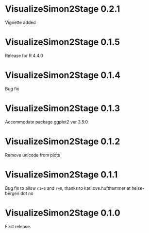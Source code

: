 # VisualizeSimon2Stage 0.2.1
Vignette added
# VisualizeSimon2Stage 0.1.5
Release for R 4.4.0
# VisualizeSimon2Stage 0.1.4
Bug fix
# VisualizeSimon2Stage 0.1.3
Accommodate package ggplot2 ver 3.5.0
# VisualizeSimon2Stage 0.1.2
Remove unicode from plots
# VisualizeSimon2Stage 0.1.1
Bug fix to allow `r1=0` and `r=0`, thanks to karl.ove.hufthammer at helse-bergen dot no
# VisualizeSimon2Stage 0.1.0
First release.
